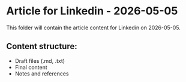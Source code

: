 # Article for Linkedin - 2026-05-05

This folder will contain the article content for Linkedin on 2026-05-05.

## Content structure:
- Draft files (.md, .txt)
- Final content
- Notes and references
